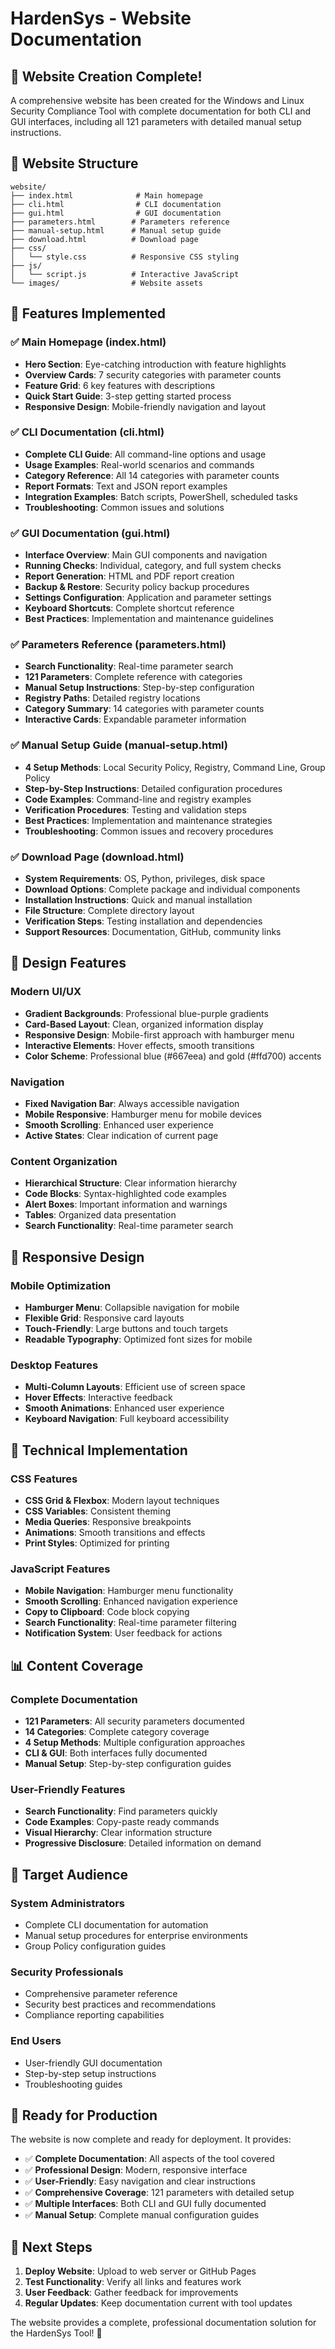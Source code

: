 # HardenSys - Website Documentation

## 🎉 Website Creation Complete!

A comprehensive website has been created for the Windows and Linux Security Compliance Tool with complete documentation for both CLI and GUI interfaces, including all 121 parameters with detailed manual setup instructions.

## 📁 Website Structure

```
website/
├── index.html              # Main homepage
├── cli.html                # CLI documentation
├── gui.html                # GUI documentation  
├── parameters.html        # Parameters reference
├── manual-setup.html      # Manual setup guide
├── download.html          # Download page
├── css/
│   └── style.css          # Responsive CSS styling
├── js/
│   └── script.js          # Interactive JavaScript
└── images/                # Website assets
```

## 🚀 Features Implemented

### ✅ **Main Homepage (index.html)**
- **Hero Section**: Eye-catching introduction with feature highlights
- **Overview Cards**: 7 security categories with parameter counts
- **Feature Grid**: 6 key features with descriptions
- **Quick Start Guide**: 3-step getting started process
- **Responsive Design**: Mobile-friendly navigation and layout

### ✅ **CLI Documentation (cli.html)**
- **Complete CLI Guide**: All command-line options and usage
- **Usage Examples**: Real-world scenarios and commands
- **Category Reference**: All 14 categories with parameter counts
- **Report Formats**: Text and JSON report examples
- **Integration Examples**: Batch scripts, PowerShell, scheduled tasks
- **Troubleshooting**: Common issues and solutions

### ✅ **GUI Documentation (gui.html)**
- **Interface Overview**: Main GUI components and navigation
- **Running Checks**: Individual, category, and full system checks
- **Report Generation**: HTML and PDF report creation
- **Backup & Restore**: Security policy backup procedures
- **Settings Configuration**: Application and parameter settings
- **Keyboard Shortcuts**: Complete shortcut reference
- **Best Practices**: Implementation and maintenance guidelines

### ✅ **Parameters Reference (parameters.html)**
- **Search Functionality**: Real-time parameter search
- **121 Parameters**: Complete reference with categories
- **Manual Setup Instructions**: Step-by-step configuration
- **Registry Paths**: Detailed registry locations
- **Category Summary**: 14 categories with parameter counts
- **Interactive Cards**: Expandable parameter information

### ✅ **Manual Setup Guide (manual-setup.html)**
- **4 Setup Methods**: Local Security Policy, Registry, Command Line, Group Policy
- **Step-by-Step Instructions**: Detailed configuration procedures
- **Code Examples**: Command-line and registry examples
- **Verification Procedures**: Testing and validation steps
- **Best Practices**: Implementation and maintenance strategies
- **Troubleshooting**: Common issues and recovery procedures

### ✅ **Download Page (download.html)**
- **System Requirements**: OS, Python, privileges, disk space
- **Download Options**: Complete package and individual components
- **Installation Instructions**: Quick and manual installation
- **File Structure**: Complete directory layout
- **Verification Steps**: Testing installation and dependencies
- **Support Resources**: Documentation, GitHub, community links

## 🎨 **Design Features**

### **Modern UI/UX**
- **Gradient Backgrounds**: Professional blue-purple gradients
- **Card-Based Layout**: Clean, organized information display
- **Responsive Design**: Mobile-first approach with hamburger menu
- **Interactive Elements**: Hover effects, smooth transitions
- **Color Scheme**: Professional blue (#667eea) and gold (#ffd700) accents

### **Navigation**
- **Fixed Navigation Bar**: Always accessible navigation
- **Mobile Responsive**: Hamburger menu for mobile devices
- **Smooth Scrolling**: Enhanced user experience
- **Active States**: Clear indication of current page

### **Content Organization**
- **Hierarchical Structure**: Clear information hierarchy
- **Code Blocks**: Syntax-highlighted code examples
- **Alert Boxes**: Important information and warnings
- **Tables**: Organized data presentation
- **Search Functionality**: Real-time parameter search

## 📱 **Responsive Design**

### **Mobile Optimization**
- **Hamburger Menu**: Collapsible navigation for mobile
- **Flexible Grid**: Responsive card layouts
- **Touch-Friendly**: Large buttons and touch targets
- **Readable Typography**: Optimized font sizes for mobile

### **Desktop Features**
- **Multi-Column Layouts**: Efficient use of screen space
- **Hover Effects**: Interactive feedback
- **Smooth Animations**: Enhanced user experience
- **Keyboard Navigation**: Full keyboard accessibility

## 🔧 **Technical Implementation**

### **CSS Features**
- **CSS Grid & Flexbox**: Modern layout techniques
- **CSS Variables**: Consistent theming
- **Media Queries**: Responsive breakpoints
- **Animations**: Smooth transitions and effects
- **Print Styles**: Optimized for printing

### **JavaScript Features**
- **Mobile Navigation**: Hamburger menu functionality
- **Smooth Scrolling**: Enhanced navigation experience
- **Copy to Clipboard**: Code block copying
- **Search Functionality**: Real-time parameter filtering
- **Notification System**: User feedback for actions

## 📊 **Content Coverage**

### **Complete Documentation**
- **121 Parameters**: All security parameters documented
- **14 Categories**: Complete category coverage
- **4 Setup Methods**: Multiple configuration approaches
- **CLI & GUI**: Both interfaces fully documented
- **Manual Setup**: Step-by-step configuration guides

### **User-Friendly Features**
- **Search Functionality**: Find parameters quickly
- **Code Examples**: Copy-paste ready commands
- **Visual Hierarchy**: Clear information structure
- **Progressive Disclosure**: Detailed information on demand

## 🎯 **Target Audience**

### **System Administrators**
- Complete CLI documentation for automation
- Manual setup procedures for enterprise environments
- Group Policy configuration guides

### **Security Professionals**
- Comprehensive parameter reference
- Security best practices and recommendations
- Compliance reporting capabilities

### **End Users**
- User-friendly GUI documentation
- Step-by-step setup instructions
- Troubleshooting guides

## 🚀 **Ready for Production**

The website is now complete and ready for deployment. It provides:

- ✅ **Complete Documentation**: All aspects of the tool covered
- ✅ **Professional Design**: Modern, responsive interface
- ✅ **User-Friendly**: Easy navigation and clear instructions
- ✅ **Comprehensive Coverage**: 121 parameters with detailed setup
- ✅ **Multiple Interfaces**: Both CLI and GUI fully documented
- ✅ **Manual Setup**: Complete manual configuration guides

## 📝 **Next Steps**

1. **Deploy Website**: Upload to web server or GitHub Pages
2. **Test Functionality**: Verify all links and features work
3. **User Feedback**: Gather feedback for improvements
4. **Regular Updates**: Keep documentation current with tool updates

The website provides a complete, professional documentation solution for the HardenSys Tool! 🎉
